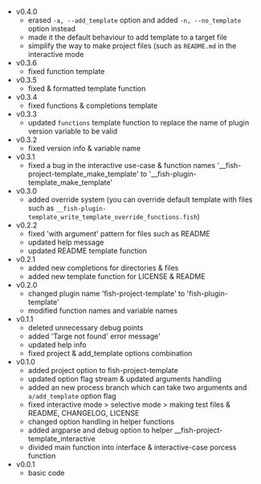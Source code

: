 - v0.4.0
    - erased `-a, --add_template` option and added `-n, --no_template` option instead
    - made it the default behaviour to add template to a target file
    - simplify the way to make project files (such as `README.md` in the interactive mode
- v0.3.6
    - fixed function template
- v0.3.5
    - fixed & formatted template function
- v0.3.4
    - fixed functions & completions template
- v0.3.3
    - updated `functions` template function to replace the name of plugin version variable to be valid
- v0.3.2
    - fixed version info & variable name
- v0.3.1
    - fixed a bug in the interactive use-case & function names '__fish-project-template_make_template' to '__fish-plugin-template_make_template'
- v0.3.0
    - added override system (you can override default template with files such as `__fish-plugin-template_write_template_override_functions.fish`)
- v0.2.2
    - fixed 'with argument' pattern for files such as README 
    - updated help message
    - updated README template function
- v0.2.1
    -  added new completions for directories & files
    -  added new template function for LICENSE & README
- v0.2.0
    - changed plugin name 'fish-project-template' to 'fish-plugin-template'
    - modified function names and variable names
- v0.1.1
    - deleted unnecessary debug points
    - added 'Targe not found' error message' 
    - updated help info
    - fixed project & add_template options combination
- v0.1.0
    - added project option to fish-project-template
    - updated option flag stream & updated arguments handling
    - added an new process branch which can take two arguments and `a/add_template` option flag
    - fixed interactive mode > selective mode > making test files & README, CHANGELOG, LICENSE
    - changed option handling in helper functions
    - added argparse and debug option to helper __fish-project-template_interactive
    - divided main function into interface & interactive-case porcess function
- v0.0.1
    - basic code